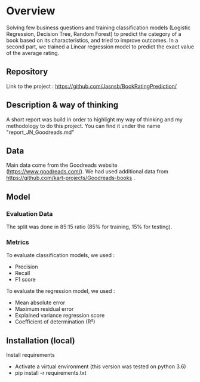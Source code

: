 # Overview

Solving few business questions and training classification models (Logistic Regression, Decision Tree, Random Forest) to predict the category of a book based on its characteristics, and tried to improve outcomes. In a second part, we trained a Linear regression model to predict the exact value of the average rating. 

## Repository
Link to the project : https://github.com/Jasnsb/BookRatingPrediction/

## Description & way of thinking
A short report was build in order to highlight my way of thinking and my methodology to do this project. You can find it under the name "report_JN_Goodreads.md"

## Data
Main data come from the Goodreads website (https://www.goodreads.com/). 
We had used additional data from https://github.com/kart-projects/Goodreads-books .

## Model
### Evaluation Data 
The split was done in 85:15 ratio (85% for training, 15% for testing). 

### Metrics 
To evaluate classification models, we used :
- Precision
- Recall
- F1 score

To evaluate the regression model, we used :
- Mean absolute error 
- Maximum residual error
- Explained variance regression score
- Coefficient of determination (R²) 

## Installation (local)

Install requirements 
- Activate a virtual environment (this version was tested on python 3.6)
- pip install -r requirements.txt
